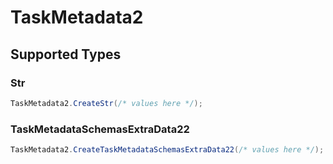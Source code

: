 # TaskMetadata2


## Supported Types

### Str

```csharp
TaskMetadata2.CreateStr(/* values here */);
```

### TaskMetadataSchemasExtraData22

```csharp
TaskMetadata2.CreateTaskMetadataSchemasExtraData22(/* values here */);
```
